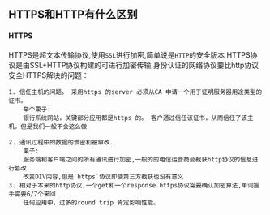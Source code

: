 ## HTTPS和HTTP有什么区别

#### HTTPS 

HTTPS是超文本传输协议,使用`SSL`进行加密,简单说是`HTTP`的安全版本
HTTPS协议是由SSL+HTTP协议构建的可进行加密传输,身份认证的网络协议要比http协议安全HTTPS解决的问题：

	1. 信任主机的问题。 采用https 的server 必须从CA 申请一个用于证明服务器用途类型的证书。
		举个栗子:
		银行系统网站，关键部分应用都是https 的。 客户通过信任该证书，从而信任了该主机。但是我们一般不会这么做
		
	2. 通讯过程中的数据的泄密和被窜改.
		栗子:
		服务端和客户端之间的所有通讯进行加密,一般的的电信运营商会截获http协议的信息进行篡改
		改变DIV内容,但是`https`协议即使第三方截获也没有意义
	3. 相对于本来的http协议,一个get和一个response.https协议需要确认加密算法,单词握手需要6/7个来回
		任何应用中，过多的round trip 肯定影响性能。
	

